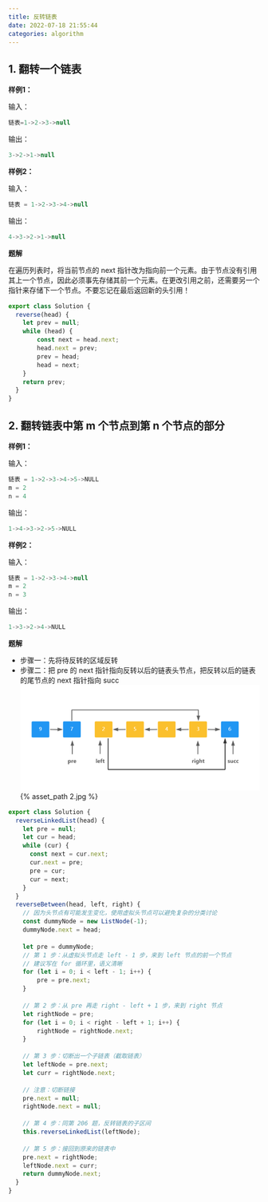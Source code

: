 ```yaml
---
title: 反转链表
date: 2022-07-18 21:55:44
categories: algorithm
---
```


## 1. 翻转一个链表

**样例1：**

  输入：
  ```javascript
  链表=1->2->3->null
  ```
  输出：
  ```javascript
  3->2->1->null
  ```
**样例2：**

  输入：
  ```javascript
  链表 = 1->2->3->4->null
  ```
  输出：
  ```javascript
  4->3->2->1->null
  ```

**题解**

在遍历列表时，将当前节点的 next 指针改为指向前一个元素。由于节点没有引用其上一个节点，因此必须事先存储其前一个元素。在更改引用之前，还需要另一个指针来存储下一个节点。不要忘记在最后返回新的头引用！

```javascript
export class Solution {
  reverse(head) {
    let prev = null;
    while (head) {
        const next = head.next;
        head.next = prev;
        prev = head;
        head = next;
    }
    return prev;
  }
}
```


## 2. 翻转链表中第 m 个节点到第 n 个节点的部分


**样例1：**

  输入：
  ```javascript
  链表 = 1->2->3->4->5->NULL
  m = 2 
  n = 4
  ```
  输出：
  ```javascript
  1->4->3->2->5->NULL
  ```
**样例2：**

  输入：
  ```javascript
  链表 = 1->2->3->4->null
  m = 2
  n = 3
  ```
  输出：
  ```javascript
  1->3->2->4->NULL
  ```


**题解**

- 步骤一：先将待反转的区域反转
- 步骤二：把 pre 的 next 指针指向反转以后的链表头节点，把反转以后的链表的尾节点的 next 指针指向 succ
![题2](./reverse/2.jpg)
{% asset_path 2.jpg %}

```javascript
export class Solution {
  reverseLinkedList(head) {
    let pre = null;
    let cur = head;
    while (cur) {
      const next = cur.next;
      cur.next = pre;
      pre = cur;
      cur = next;
    }
  }
  reverseBetween(head, left, right) {
    // 因为头节点有可能发生变化，使用虚拟头节点可以避免复杂的分类讨论
    const dummyNode = new ListNode(-1);
    dummyNode.next = head;

    let pre = dummyNode;
    // 第 1 步：从虚拟头节点走 left - 1 步，来到 left 节点的前一个节点
    // 建议写在 for 循环里，语义清晰
    for (let i = 0; i < left - 1; i++) {
        pre = pre.next;
    }

    // 第 2 步：从 pre 再走 right - left + 1 步，来到 right 节点
    let rightNode = pre;
    for (let i = 0; i < right - left + 1; i++) {
        rightNode = rightNode.next;
    }

    // 第 3 步：切断出一个子链表（截取链表）
    let leftNode = pre.next;
    let curr = rightNode.next;

    // 注意：切断链接
    pre.next = null;
    rightNode.next = null;

    // 第 4 步：同第 206 题，反转链表的子区间
    this.reverseLinkedList(leftNode);

    // 第 5 步：接回到原来的链表中
    pre.next = rightNode;
    leftNode.next = curr;
    return dummyNode.next;
  }
}
```